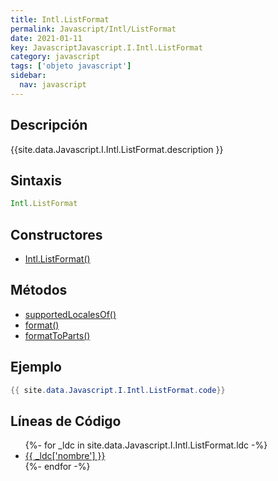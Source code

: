 ```yaml
---
title: Intl.ListFormat
permalink: Javascript/Intl/ListFormat
date: 2021-01-11
key: JavascriptJavascript.I.Intl.ListFormat
category: javascript
tags: ['objeto javascript']
sidebar: 
  nav: javascript
---
```


## Descripción
{{site.data.Javascript.I.Intl.ListFormat.description }}

## Sintaxis
~~~javascript
Intl.ListFormat
~~~

## Constructores
* [Intl.ListFormat()](/Javascript/Intl/ListFormat/Intl/ListFormat/)

## Métodos
* [supportedLocalesOf()](/Javascript/Intl/ListFormat/supportedLocalesOf)
* [format()](/Javascript/Intl/ListFormat/format)
* [formatToParts()](/Javascript/Intl/ListFormat/formatToParts)

## Ejemplo
~~~java
{{ site.data.Javascript.I.Intl.ListFormat.code}}
~~~

## Líneas de Código
<ul>
{%- for _ldc in site.data.Javascript.I.Intl.ListFormat.ldc -%}
   <li>
       <a href="{{_ldc['url'] }}">{{ _ldc['nombre'] }}</a>
   </li>
{%- endfor -%}
</ul>
